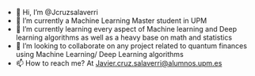 - 👋 Hi, I’m @Jcruzsalaverri
- 👀 I’m currently a Machine Learning Master student in UPM 
- 🌱 I’m currently learning every aspect of Machine learning and Deep learning algorithms as well as a heavy base on math and statistics
- 💞️ I’m looking to collaborate on any project related to quantum finances using Machine Learning/ Deep Learning algorithms
- 📫 How to reach me? At Javier.cruz.salaverri@alumnos.upm.es



